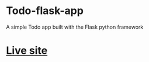 # Todo-flask-app
A simple Todo app built with the Flask python framework

# [Live site](https://basic-todo-flask.herokuapp.com/)
